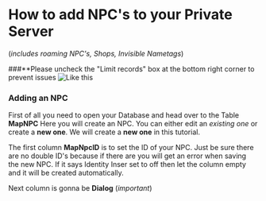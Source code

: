 # How to add NPC's to your Private Server 
(_includes roaming NPC's, Shops, Invisible Nametags_)

###**Please uncheck the "Limit records" box at the bottom right corner to prevent issues ![Like this](https://gyazo.com/18407d5e033452f33a1852a131cdcc7b)

### Adding an NPC
First of all you need to open your Database and head over to the Table **MapNPC**
Here you will create an NPC. You can either edit an _existing one_ or create a **new one**. We will create a **new one** in this tutorial.

The first column **MapNpcID** is to set the ID of your NPC. Just be sure there are no double ID's because if there are you will get an error when saving the new NPC. If it says Identity Inser set to off then let the column empty and it will be created automatically.

Next column is gonna be **Dialog** (_important_)
